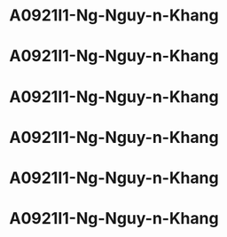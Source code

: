 # A0921I1-Ng-Nguy-n-Khang
# A0921I1-Ng-Nguy-n-Khang
# A0921I1-Ng-Nguy-n-Khang
# A0921I1-Ng-Nguy-n-Khang
# A0921I1-Ng-Nguy-n-Khang
# A0921I1-Ng-Nguy-n-Khang
